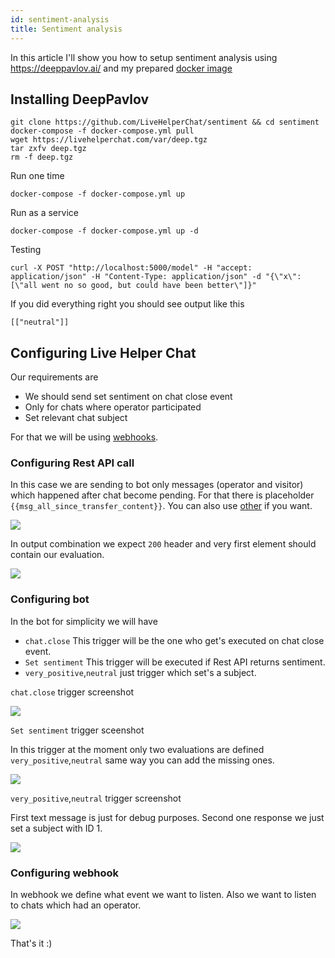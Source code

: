 ```yaml
---
id: sentiment-analysis
title: Sentiment analysis
---
```


In this article I'll show you how to setup sentiment analysis using https://deeppavlov.ai/ and my prepared [docker image](https://github.com/LiveHelperChat/sentiment)

## Installing DeepPavlov

```shell
git clone https://github.com/LiveHelperChat/sentiment && cd sentiment
docker-compose -f docker-compose.yml pull
wget https://livehelperchat.com/var/deep.tgz
tar zxfv deep.tgz
rm -f deep.tgz
```

Run one time

```
docker-compose -f docker-compose.yml up
```

Run as a service

```
docker-compose -f docker-compose.yml up -d
```

Testing

```
curl -X POST "http://localhost:5000/model" -H "accept: application/json" -H "Content-Type: application/json" -d "{\"x\":[\"all went no so good, but could have been better\"]}"
```

If you did everything right you should see output like this

```shell
[["neutral"]]
```

## Configuring Live Helper Chat

Our requirements are

* We should send set sentiment on chat close event
* Only for chats where operator participated
* Set relevant chat subject

For that we will be using [webhooks](development/webhooks.md).

### Configuring Rest API call

In this case we are sending to bot only messages (operator and visitor) which happened after chat become pending. For that there is placeholder `{{msg_all_since_transfer_content}}`. You can also use [other](bot/rest-api.md#replaceable-variables) if you want.

![](/img/bot/rest-api-sentiment-1.png)

In output combination we expect `200` header and very first element should contain our evaluation.

![](/img/bot/sentiment-output-parsing.png)

### Configuring bot

In the bot for simplicity we will have

* `chat.close` This trigger will be the one who get's executed on chat close event.
* `Set sentiment` This trigger will be executed if Rest API returns sentiment.
* `very_positive`,`neutral` just trigger which set's a subject.

`chat.close` trigger screenshot

![](/img/bot/sentiment-chat-close.png)

`Set sentiment` trigger sceenshot

In this trigger at the moment only two evaluations are defined `very_positive`,`neutral` same way you can add the missing ones.

![](/img/bot/sentiment-set-sentiment.png)

`very_positive`,`neutral` trigger screenshot

First text message is just for debug purposes. Second one response we just set a subject with ID 1.

![](/img/bot/sentiment-very-positive.png)

### Configuring webhook

In webhook we define what event we want to listen. Also we want to listen to chats which had an operator.

![](/img/bot/webhook-close.png)

That's it :)